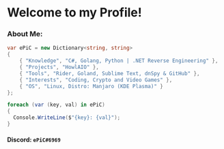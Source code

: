 # Welcome to my Profile!
### About Me:
```csharp
var ePiC = new Dictionary<string, string>
{
    { "Knowledge", "C#, Golang, Python | .NET Reverse Engineering" },
    { "Projects", "HowlAIO" },
    { "Tools", "Rider, Goland, Sublime Text, dnSpy & GitHub" },
    { "Interests", "Coding, Crypto and Video Games" },
    { "OS", "Linux, Distro: Manjaro (KDE Plasma)" }
};

foreach (var (key, val) in ePiC)
{
  Console.WriteLine($"{key}: {val}");
}
```
#### Discord: `ePiC#6969`
